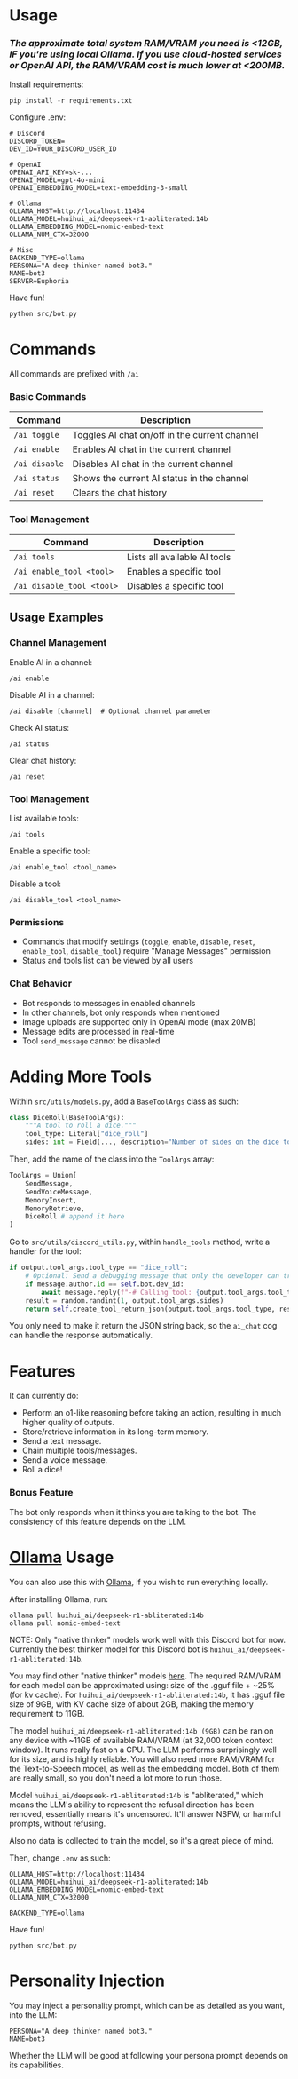 # Usage
### *The approximate total system RAM/VRAM you need is <12GB, IF you're using local Ollama. If you use cloud-hosted services or OpenAI API, the RAM/VRAM cost is much lower at <200MB.*

Install requirements:

```
pip install -r requirements.txt
```

Configure .env:

```
# Discord
DISCORD_TOKEN=
DEV_ID=YOUR_DISCORD_USER_ID

# OpenAI
OPENAI_API_KEY=sk-...
OPENAI_MODEL=gpt-4o-mini
OPENAI_EMBEDDING_MODEL=text-embedding-3-small

# Ollama
OLLAMA_HOST=http://localhost:11434
OLLAMA_MODEL=huihui_ai/deepseek-r1-abliterated:14b
OLLAMA_EMBEDDING_MODEL=nomic-embed-text
OLLAMA_NUM_CTX=32000

# Misc
BACKEND_TYPE=ollama
PERSONA="A deep thinker named bot3."
NAME=bot3
SERVER=Euphoria
```

Have fun!
```
python src/bot.py
```

# Commands
All commands are prefixed with `/ai`

### Basic Commands

| Command | Description |
|---------|-------------|
| `/ai toggle` | Toggles AI chat on/off in the current channel |
| `/ai enable` | Enables AI chat in the current channel |
| `/ai disable` | Disables AI chat in the current channel |
| `/ai status` | Shows the current AI status in the channel |
| `/ai reset` | Clears the chat history |

### Tool Management

| Command | Description |
|---------|-------------|
| `/ai tools` | Lists all available AI tools |
| `/ai enable_tool <tool>` | Enables a specific tool |
| `/ai disable_tool <tool>` | Disables a specific tool |

## Usage Examples

### Channel Management

Enable AI in a channel:
```
/ai enable
```

Disable AI in a channel:
```
/ai disable [channel]  # Optional channel parameter
```

Check AI status:
```
/ai status
```

Clear chat history:
```
/ai reset
```

### Tool Management

List available tools:
```
/ai tools
```

Enable a specific tool:
```
/ai enable_tool <tool_name>
```

Disable a tool:
```
/ai disable_tool <tool_name>
```

### Permissions

- Commands that modify settings (`toggle`, `enable`, `disable`, `reset`, `enable_tool`, `disable_tool`) require "Manage Messages" permission
- Status and tools list can be viewed by all users

### Chat Behavior

- Bot responds to messages in enabled channels
- In other channels, bot only responds when mentioned
- Image uploads are supported only in OpenAI mode (max 20MB)
- Message edits are processed in real-time
- Tool `send_message` cannot be disabled

# Adding More Tools
Within `src/utils/models.py`, add a `BaseToolArgs` class as such:

```python
class DiceRoll(BaseToolArgs):
    """A tool to roll a dice."""
    tool_type: Literal["dice_roll"]
    sides: int = Field(..., description="Number of sides on the dice to roll.")
```

Then, add the name of the class into the `ToolArgs` array:

```python
ToolArgs = Union[
    SendMessage,
    SendVoiceMessage,
    MemoryInsert,
    MemoryRetrieve,
    DiceRoll # append it here
]
```

Go to `src/utils/discord_utils.py`, within `handle_tools` method, write a handler for the tool:

```python
if output.tool_args.tool_type == "dice_roll":
    # Optional: Send a debugging message that only the developer can trigger.
    if message.author.id == self.bot.dev_id:
        await message.reply(f"-# Calling tool: {output.tool_args.tool_type}", mention_author=False, view=ButtonView(output.reasoning, self.bot.dev_id))
    result = random.randint(1, output.tool_args.sides)
    return self.create_tool_return_json(output.tool_args.tool_type, result)
```

You only need to make it return the JSON string back, so the `ai_chat` cog can handle the response automatically.

# Features
It can currently do:
- Perform an o1-like reasoning before taking an action, resulting in much higher quality of outputs.
- Store/retrieve information in its long-term memory.
- Send a text message.
- Chain multiple tools/messages.
- Send a voice message.
- Roll a dice!

### Bonus Feature
The bot only responds when it thinks you are talking to the bot. The consistency of this feature depends on the LLM.

# [Ollama](https://ollama.com) Usage
You can also use this with [Ollama](https://ollama.com), if you wish to run everything locally.

After installing Ollama, run:
```
ollama pull huihui_ai/deepseek-r1-abliterated:14b
ollama pull nomic-embed-text
```

NOTE: Only "native thinker" models work well with this Discord bot for now. Currently the best thinker model for this Discord bot is `huihui_ai/deepseek-r1-abliterated:14b`.

You may find other "native thinker" models [here](https://ollama.com/library/deepseek-r1). The required RAM/VRAM for each model can be approximated using: size of the .gguf file + ~25% (for kv cache). For `huihui_ai/deepseek-r1-abliterated:14b`, it has .gguf file size of 9GB, with KV cache size of about 2GB, making the memory requirement to 11GB.

The model `huihui_ai/deepseek-r1-abliterated:14b (9GB)` can be ran on any device with ~11GB of available RAM/VRAM (at 32,000 token context window). It runs really fast on a CPU. The LLM performs surprisingly well for its size, and is highly reliable. You will also need more RAM/VRAM for the Text-to-Speech model, as well as the embedding model. Both of them are really small, so you don't need a lot more to run those.

Model `huihui_ai/deepseek-r1-abliterated:14b` is "abliterated," which means the LLM's ability to represent the refusal direction has been removed, essentially means it's uncensored. It'll answer NSFW, or harmful prompts, without refusing.

Also no data is collected to train the model, so it's a great piece of mind.

Then, change `.env` as such:

```
OLLAMA_HOST=http://localhost:11434
OLLAMA_MODEL=huihui_ai/deepseek-r1-abliterated:14b
OLLAMA_EMBEDDING_MODEL=nomic-embed-text
OLLAMA_NUM_CTX=32000

BACKEND_TYPE=ollama
```

Have fun!

```
python src/bot.py
```

# Personality Injection
You may inject a personality prompt, which can be as detailed as you want, into the LLM:

```
PERSONA="A deep thinker named bot3."
NAME=bot3
```

Whether the LLM will be good at following your persona prompt depends on its capabilities.